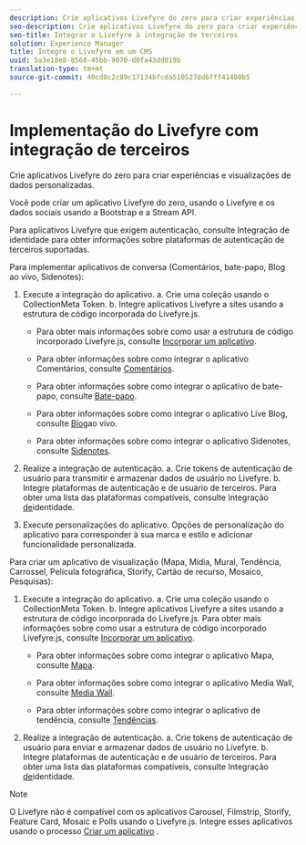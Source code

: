 ```yaml
---
description: Crie aplicativos Livefyre do zero para criar experiências e visualizações de dados personalizadas.
seo-description: Crie aplicativos Livefyre do zero para criar experiências e visualizações de dados personalizadas.
seo-title: Integrar o Livefyre à integração de terceiros
solution: Experience Manager
title: Integre o Livefyre em um CMS
uuid: 5a3e18e8-8568-45bb-9070-d0fa43dd819b
translation-type: tm+mt
source-git-commit: 40cd8c2c89c17134bfcda510527dd6fff41400b5

---
```



# Implementação do Livefyre com integração de terceiros

Crie aplicativos Livefyre do zero para criar experiências e visualizações de dados personalizadas.

Você pode criar um aplicativo Livefyre do zero, usando o Livefyre e os dados sociais usando a Bootstrap e a Stream API.

Para aplicativos Livefyre que exigem autenticação, consulte Integração de identidade para obter informações sobre plataformas de autenticação de terceiros suportadas.

Para implementar aplicativos de conversa (Comentários, bate-papo, Blog ao vivo, Sidenotes):

1. Execute a integração do aplicativo.
a. Crie uma coleção usando o CollectionMeta Token.
b. Integre aplicativos Livefyre a sites usando a estrutura de código incorporada do Livefyre.js.

   * Para obter mais informações sobre como usar a estrutura de código incorporado Livefyre.js, consulte [Incorporar um aplicativo](/help/implementation/c-getting-started/c-implementation-process/c-using-livefyre.js-to-create-customize-and-use-apps-on-your-site.md).

   * Para obter informações sobre como integrar o aplicativo Comentários, consulte [Comentários](/help/using/c-about-apps/c-comments/c-comments.md).

   * Para obter informações sobre como integrar o aplicativo de bate-papo, consulte [Bate-papo](/help/using/c-about-apps/c-chat-app/c-chat-app.md).

   * Para obter informações sobre como integrar o aplicativo Live Blog, consulte [Blog](/help/using/c-about-apps/c-liveblog-app/c-liveblog-app.md)ao vivo.

   * Para obter informações sobre como integrar o aplicativo Sidenotes, consulte [Sidenotes](/help/using/c-about-apps/c-sidenotes-app/c-sidenotes-app.md).

1. Realize a integração de autenticação.
a. Crie tokens de autenticação de usuário para transmitir e armazenar dados de usuário no Livefyre.
b. Integre plataformas de autenticação e de usuário de terceiros. Para obter uma lista das plataformas compatíveis, consulte Integração [de](/help/implementation/t-about-identity-integration/t-about-identity-integration.md)identidade.

1. Execute personalizações do aplicativo. Opções de personalização do aplicativo para corresponder à sua marca e estilo e adicionar funcionalidade personalizada.

Para criar um aplicativo de visualização (Mapa, Mídia, Mural, Tendência, Carrossel, Película fotográfica, Storify, Cartão de recurso, Mosaico, Pesquisas):

1. Execute a integração do aplicativo.
a. Crie uma coleção usando o CollectionMeta Token.
b. Integre aplicativos Livefyre a sites usando a estrutura de código incorporada do Livefyre.js. Para obter mais informações sobre como usar a estrutura de código incorporado Livefyre.js, consulte [Incorporar um aplicativo](/help/implementation/c-getting-started/c-implementation-process/c-using-livefyre.js-to-create-customize-and-use-apps-on-your-site.md).

   * Para obter informações sobre como integrar o aplicativo Mapa, consulte [Mapa](/help/using/c-about-apps/c-map-app/c-map-app.md).

   * Para obter informações sobre como integrar o aplicativo Media Wall, consulte [Media Wall](/help/using/c-about-apps/c-media-wall-app/c-media-wall-app.md).

   * Para obter informações sobre como integrar o aplicativo de tendência, consulte [Tendências](/help/using/c-about-apps/c-trending-app/c-trending-app.md).

1. Realize a integração de autenticação.
a. Crie tokens de autenticação de usuário para enviar e armazenar dados de usuário no Livefyre.
b. Integre plataformas de autenticação e de usuário de terceiros. Para obter uma lista das plataformas compatíveis, consulte Integração [de](/help/implementation/t-about-identity-integration/t-about-identity-integration.md)identidade.

>[!NOTE]
>
>O Livefyre não é compatível com os aplicativos Carousel, Filmstrip, Storify, Feature Card, Mosaic e Polls usando o Livefyre.js.
Integre esses aplicativos usando o processo [Criar um aplicativo](/help/using/c-about-apps/c-create-an-app.md) .